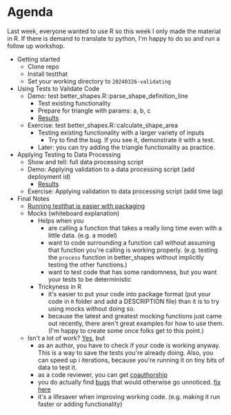 # Agenda

Last week, everyone wanted to use R so this week I only made the material in R. If there is demand to translate to python, I'm happy to do so and run a follow up workshop.

-   Getting started
    -   Clone repo
    -   Install testthat
    -   Set your working directory to `20240326-validating`
-   Using Tests to Validate Code
    -   Demo: test better_shapes.R::parse_shape_definition_line
        -   Test existing functionality
        -   Prepare for triangle with params: a, b, c
        -   [Results](https://github.com/livingingroups/eas-coding-workshops/blob/validating-after-bettershapes-demo/20240326-validating/tests/test_better_shapes.R)
    -   Exercise: test better_shapes.R::calculate_shape_area
        -   Testing existing functionality with a larger variety of inputs
            -   Try to find the bug. If you see it, demonstrate it with a test.
        -   Later: you can try adding the triangle functionality as practice.
-   Applying Testing to Data Processing
    -   Show and tell: full data processing script
    -   Demo: Applying validation to a data processing script (add deployment id)
        -   [Results](https://github.com/livingingroups/eas-coding-workshops/blob/validating-after-deploymentid-demo/20240326-validating/tests/test_add_deployment_id.R)
    -   Exercise: Applying validation to data processing script (add time lag)
-   Final Notes
    -   [Running testthat is easier with packaging](https://github.com/r-lib/testthat/issues/659#issuecomment-478559396)
    -   Mocks (whiteboard explanation)
        -   Helps when you
            -   are calling a function that takes a really long time even with a little data. (e.g. a model)
            -   want to code surrounding a function call without assuming that function you're calling is working properly. (e.g. testing the `process` function in better_shapes without implicitly testing the other functions.)
            -   want to test code that has some randomness, but you want your tests to be deterministic
        -   Trickyness in R
            -   it's easier to put your code into package format (put your code in `R` folder and add a DESCRIPTION file) than it is to try using mocks without doing so.
            -   because the latest and greatest mocking functions just came out recently, there aren't great examples for how to use them. (I'm happy to create some once folks get to this point.)
    -   Isn't a lot of work? [Yes](https://github.com/pminasandra/bout-duration-distributions/tree/master/tests), but
        -   as an author, you have to check if your code is working anyway. This is a way to save the tests you're already doing. Also, you can speed up i iterations, because you're running it on tiny bits of data to test it.   
        -   as a code reviewer, you can get [coauthorship](https://www.biorxiv.org/content/10.1101/2024.01.20.576411v3)
        -   you do actually find [bugs](https://github.com/pminasandra/bout-duration-distributions/blob/c09931fe68bdcaeb27b349c68c97d441b9943322/simulations/simulator.py#L70-L104) that would otherwise go unnoticed. [fix here](https://github.com/pminasandra/bout-duration-distributions/commit/c535ed4ceb05e3215823c17c655fd0d3c22c09cc)
        -   it's a lifesaver when improving working code. (e.g. making it run faster or adding functionality)
